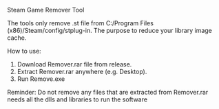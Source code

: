 Steam Game Remover Tool

The tools only remove .st file from C:/Program Files (x86)/Steam/config/stplug-in.
The purpose to reduce your library image cache.


How to use:
1. Download Remover.rar file from release.
2. Extract Remover.rar anywhere (e.g. Desktop).
3. Run Remove.exe


Reminder:
Do not remove any files that are extracted from Remover.rar needs all the dlls and libraries to run the software
